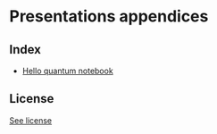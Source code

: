 # Presentations appendices


## Index

- [Hello quantum notebook](01_hello_quantum/01_Hello_quantum.ipynb)

## License 

[See license](LICENSE)